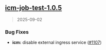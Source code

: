 
<a name="icm-job-test-1.0.5"></a>
## [icm-job-test-1.0.5](https://github.com/intershop/helm-charts/compare/icm-job-test-1.0.4...icm-job-test-1.0.5)

> 2025-09-02

### Bug Fixes

* **icm:** disable external ingress service ([#1107](https://github.com/intershop/helm-charts/issues/1107))

